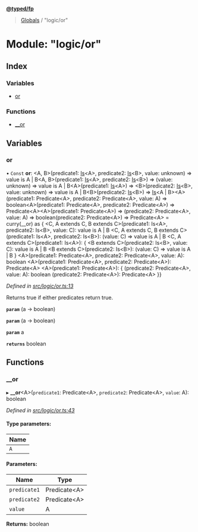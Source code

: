 **[@typed/fp](../README.md)**

> [Globals](../globals.md) / "logic/or"

# Module: "logic/or"

## Index

### Variables

* [or](_logic_or_.md#or)

### Functions

* [\_\_or](_logic_or_.md#__or)

## Variables

### or

• `Const` **or**: \<A, B>(predicate1: [Is](_logic_types_.md#is)\<A>, predicate2: [Is](_logic_types_.md#is)\<B>, value: unknown) => value is A \| B\<A, B>(predicate1: [Is](_logic_types_.md#is)\<A>, predicate2: [Is](_logic_types_.md#is)\<B>) => (value: unknown) => value is A \| B\<A>(predicate1: [Is](_logic_types_.md#is)\<A>) => \<B>(predicate2: [Is](_logic_types_.md#is)\<B>, value: unknown) => value is A \| B\<B>(predicate2: [Is](_logic_types_.md#is)\<B>) => [Is](_logic_types_.md#is)\<A \| B>\<A>(predicate1: Predicate\<A>, predicate2: Predicate\<A>, value: A) => boolean\<A>(predicate1: Predicate\<A>, predicate2: Predicate\<A>) => Predicate\<A>\<A>(predicate1: Predicate\<A>) => (predicate2: Predicate\<A>, value: A) => boolean(predicate2: Predicate\<A>) => Predicate\<A> = curry(\_\_or) as { \<C, A extends C, B extends C>(predicate1: Is\<A>, predicate2: Is\<B>, value: C): value is A \| B \<C, A extends C, B extends C>(predicate1: Is\<A>, predicate2: Is\<B>): (value: C) => value is A \| B \<C, A extends C>(predicate1: Is\<A>): { \<B extends C>(predicate2: Is\<B>, value: C): value is A \| B \<B extends C>(predicate2: Is\<B>): (value: C) => value is A \| B } \<A>(predicate1: Predicate\<A>, predicate2: Predicate\<A>, value: A): boolean \<A>(predicate1: Predicate\<A>, predicate2: Predicate\<A>): Predicate\<A> \<A>(predicate1: Predicate\<A>): { (predicate2: Predicate\<A>, value: A): boolean (predicate2: Predicate\<A>): Predicate\<A> }}

*Defined in [src/logic/or.ts:13](https://github.com/TylorS/typed-fp/blob/559f273/src/logic/or.ts#L13)*

Returns true if either predicates return true.

**`param`** (a -> boolean)

**`param`** (a -> boolean)

**`param`** a

**`returns`** boolean

## Functions

### \_\_or

▸ **__or**\<A>(`predicate1`: Predicate\<A>, `predicate2`: Predicate\<A>, `value`: A): boolean

*Defined in [src/logic/or.ts:43](https://github.com/TylorS/typed-fp/blob/559f273/src/logic/or.ts#L43)*

#### Type parameters:

Name |
------ |
`A` |

#### Parameters:

Name | Type |
------ | ------ |
`predicate1` | Predicate\<A> |
`predicate2` | Predicate\<A> |
`value` | A |

**Returns:** boolean
